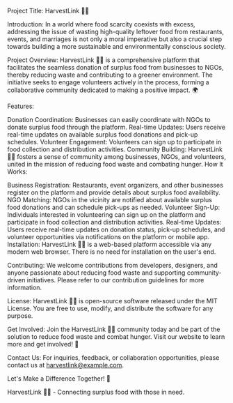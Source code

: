 Project Title: HarvestLink 🌾🔗


Introduction:
In a world where food scarcity coexists with excess, addressing the issue of wasting high-quality leftover food from restaurants, events, and marriages is not only a moral imperative but also a crucial step towards building a more sustainable and environmentally conscious society.

Project Overview:
HarvestLink 🌾🔗 is a comprehensive platform that facilitates the seamless donation of surplus food from businesses to NGOs, thereby reducing waste and contributing to a greener environment. The initiative seeks to engage volunteers actively in the process, forming a collaborative community dedicated to making a positive impact. 🌍

Features:

Donation Coordination: Businesses can easily coordinate with NGOs to donate surplus food through the platform.
Real-time Updates: Users receive real-time updates on available surplus food donations and pick-up schedules.
Volunteer Engagement: Volunteers can sign up to participate in food collection and distribution activities.
Community Building: HarvestLink 🌾🔗 fosters a sense of community among businesses, NGOs, and volunteers, united in the mission of reducing food waste and combating hunger.
How It Works:

Business Registration: Restaurants, event organizers, and other businesses register on the platform and provide details about surplus food availability.
NGO Matching: NGOs in the vicinity are notified about available surplus food donations and can schedule pick-ups as needed.
Volunteer Sign-Up: Individuals interested in volunteering can sign up on the platform and participate in food collection and distribution activities.
Real-time Updates: Users receive real-time updates on donation status, pick-up schedules, and volunteer opportunities via notifications on the platform or mobile app.
Installation:
HarvestLink 🌾🔗 is a web-based platform accessible via any modern web browser. There is no need for installation on the user's end.

Contributing:
We welcome contributions from developers, designers, and anyone passionate about reducing food waste and supporting community-driven initiatives. Please refer to our contribution guidelines for more information.

License:
HarvestLink 🌾🔗 is open-source software released under the MIT License. You are free to use, modify, and distribute the software for any purpose.

Get Involved:
Join the HarvestLink 🌾🔗 community today and be part of the solution to reduce food waste and combat hunger. Visit our website to learn more and get involved! 🌟

Contact Us:
For inquiries, feedback, or collaboration opportunities, please contact us at harvestlink@example.com.

Let's Make a Difference Together! 🤝

HarvestLink 🌾🔗 - Connecting surplus food with those in need. 
